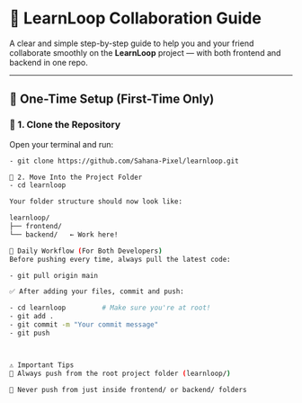 # 🚀 LearnLoop Collaboration Guide

A clear and simple step-by-step guide to help you and your friend collaborate smoothly on the **LearnLoop** project — with both frontend and backend in one repo.

---

## 🧭 One-Time Setup (First-Time Only)

### 🧱 1. Clone the Repository

Open your terminal and run:

```bash
- git clone https://github.com/Sahana-Pixel/learnloop.git

📁 2. Move Into the Project Folder
- cd learnloop

Your folder structure should now look like:

learnloop/
├── frontend/
└── backend/   ← Work here!

🔄 Daily Workflow (For Both Developers)
Before pushing every time, always pull the latest code:

- git pull origin main

✅ After adding your files, commit and push:

- cd learnloop         # Make sure you're at root!
- git add .
- git commit -m "Your commit message"
- git push



⚠️ Important Tips
🔁 Always push from the root project folder (learnloop/)

🚫 Never push from just inside frontend/ or backend/ folders